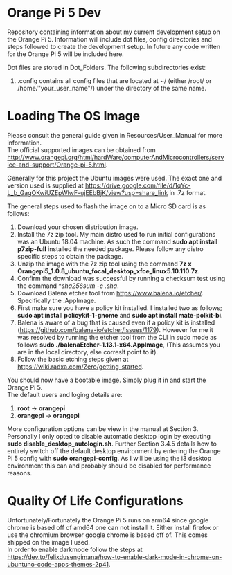 # Orange Pi 5 Dev
Repository containing information about my current development setup on the Orange Pi 5. Information will include dot files, config directories and steps followed to create the development setup. In future any code written for the Orange Pi 5 will be included here. 

Dot files are stored in Dot_Folders. The following subdirectories exist:

1) .config contains all config files that are located at ~/ (either /root/ or /home/"your_user_name"/) under the directory of the same name.

# Loading The OS Image
Please consult the general guide given in Resources/User_Manual for more information.  
The official supported images can be obtained from http://www.orangepi.org/html/hardWare/computerAndMicrocontrollers/service-and-support/Orange-pi-5.html.  

Generally for this project the Ubuntu images were used. The exact one and version used is supplied at https://drive.google.com/file/d/1qYc-L_b_GagOKwiUZEpWlwF-ujEEbBjK/view?usp=share_link in .7z format.  

The general steps used to flash the image on to a Micro SD card is as follows:

1) Download your chosen distribution image.
2) Install the 7z zip tool. My main distro used to run initial configurations was an Ubuntu 18.04 machine. As such the command **sudo apt install p7zip-full** installed the needed package. Please follow any distro specific steps to obtain the package.
3) Unzip the image with the 7z zip tool using the command **7z x Orangepi5_1.0.8_ubuntu_focal_desktop_xfce_linux5.10.110.7z**.
4) Confirm the download was successful by running a checksum test using the command **sha256sum -c *.sha**.
5) Download Balena etcher tool from https://www.balena.io/etcher/. Specifically the .AppImage.
6) First make sure you have a policy kit installed. I installed two as follows; **sudo apt install policykit-1-gnome** and **sudo apt install mate-polkit-bi**.
7) Balena is aware of a bug that is caused even if a policy kit is installed (https://github.com/balena-io/etcher/issues/1179). However for me it was resolved by running the etcher tool from the CLI in sudo mode as follows **sudo ./balenaEtcher-1.13.1-x64.AppImage**, (This assumes you are in the local directory, else correslt point to it).
8) Follow the basic etching steps given at https://wiki.radxa.com/Zero/getting_started.

You should now have a bootable image. Simply plug it in and start the Orange Pi 5.  
The default users and loging details are:  

1) **root** -> **orangepi** 
2) **orangepi** -> **orangepi**

More configuration options can be view in the manual at Section 3. Personally I only opted to disable automatic desktop login by executing **sudo disable_desktop_autologin.sh**. Further Section 3.4.5 details how to entirely switch off the default desktop environment by entering the Orange Pi 5 config with **sudo orangepi-config**. As I will be using the i3 desktop environment this can and probably should be disabled for performance reasons.

# Quality Of Life Configurations

Unfortunately/Fortunately the Orange Pi 5 runs on arm64 since google chrome is based off of amd64 one can not install it. Either install firefox or use the chromium browser google chrome is based off of. This comes shipped on the image I used.  
In order to enable darkmode follow the steps at https://dev.to/felixdusengimana/how-to-enable-dark-mode-in-chrome-on-ubuntuno-code-apps-themes-2p41.



